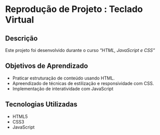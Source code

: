 #  Reprodução de Projeto : Teclado Virtual

## Descrição
Este projeto foi desenvolvido durante o curso *"HTML, JavaScript e CSS"*

## Objetivos de Aprendizado
- Praticar estruturação de conteúdo usando HTML.
- Apreendizado de técnicas de estilização e responsividade  com CSS.
- Implementação de interatividade com JavaScript

## Tecnologias Utilizadas
- HTML5
- CSS3
- JavaScript
  
